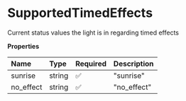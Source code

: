 # SupportedTimedEffects

Current status values the light is in regarding timed effects

**Properties**

| Name      | Type   | Required | Description |
| :-------- | :----- | :------- | :---------- |
| sunrise   | string | ✅       | "sunrise"   |
| no_effect | string | ✅       | "no_effect" |

<!-- This file was generated by liblab | https://liblab.com/ -->
